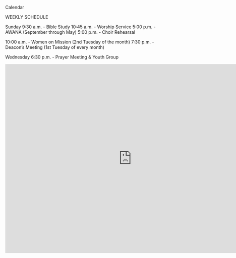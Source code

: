 Calendar

WEEKLY SCHEDULE

Sunday
  9:30 a.m. - Bible Study
10:45 a.m. - Worship Service
  5:00 p.m. - AWANA (September through May)
  5:00 p.m. - Choir Rehearsal

10:00 a.m. - Women on Mission (2nd Tuesday of the month)
7:30 p.m. - Deacon’s Meeting (1st Tuesday of every month)

Wednesday
  6:30 p.m. - Prayer Meeting & Youth Group

 

<iframe src="https://calendar.google.com/calendar/embed?src=u49qsjopr37lssj9jvdunevgik%40group.calendar.google.com&ctz=America%2FNew_York" style="border: 0" width="800" height="600" frameborder="0" scrolling="no"></iframe>
